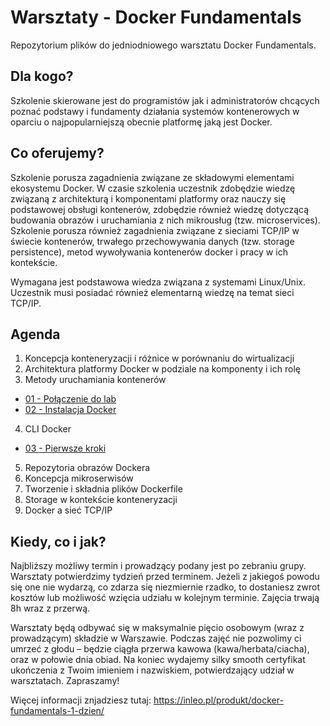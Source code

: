 # Warsztaty - Docker Fundamentals
Repozytorium plików do jedniodniowego warsztatu Docker Fundamentals.

## Dla kogo?

Szkolenie skierowane jest do programistów jak i administratorów chcących poznać podstawy i fundamenty działania systemów kontenerowych w oparciu o najpopularniejszą obecnie platformę jaką jest Docker.

## Co oferujemy?

Szkolenie porusza zagadnienia związane ze składowymi elementami ekosystemu Docker. W czasie szkolenia uczestnik zdobędzie wiedzę związaną z architekturą i komponentami platformy oraz nauczy się podstawowej obsługi kontenerów, zdobędzie również wiedzę dotyczącą budowania obrazów i uruchamiania z nich mikrousług (tzw. microservices). Szkolenie porusza również zagadnienia związane z sieciami TCP/IP w świecie kontenerów, trwałego przechowywania danych (tzw. storage persistence), metod wywoływania kontenerów docker i pracy w ich kontekście.

Wymagana jest podstawowa wiedza związana z systemami Linux/Unix. Uczestnik musi posiadać również elementarną wiedzę na temat sieci TCP/IP.

## Agenda

1.	Koncepcja konteneryzacji i różnice w porównaniu do wirtualizacji
2.	Architektura platformy Docker w podziale na komponenty i ich rolę
3.	Metody uruchamiania kontenerów
  * [01 - Połączenie do lab](https://github.com/inleo-pl/Warsztaty-Docker-Fundamentals/blob/master/01-Polaczenie-do-lab)
  * [02 - Instalacja Docker](https://github.com/inleo-pl/Warsztaty-Docker-Fundamentals/blob/master/02-Instalacja-Docker)
4.	CLI Docker
  * [03 - Pierwsze kroki](https://github.com/inleo-pl/Warsztaty-Docker-Fundamentals/blob/master/03-Pierwsze-kroki)
5.	Repozytoria obrazów Dockera
6.	Koncepcja mikroserwisów
7.	Tworzenie i składnia plików Dockerfile
8.	Storage w kontekście konteneryzacji
9.	Docker a sieć TCP/IP

## Kiedy, co i jak?

Najbliższy możliwy termin i prowadzący podany jest po zebraniu grupy. Warsztaty potwierdzimy tydzień przed terminem. Jeżeli z jakiegoś powodu się one nie wydarzą, co zdarza się niezmiernie rzadko, to dostaniesz zwrot kosztów lub możliwość wzięcia udziału w kolejnym terminie. Zajęcia trwają 8h wraz z przerwą.

Warsztaty będą odbywać się w maksymalnie pięcio osobowym (wraz z prowadzącym) składzie w Warszawie. Podczas zajęć nie pozwolimy ci umrzeć z głodu – będzie ciągła przerwa kawowa (kawa/herbata/ciacha), oraz w połowie dnia obiad. Na koniec wydajemy silky smooth certyfikat ukończenia z Twoim imieniem i nazwiskiem, potwierdzający udział w warsztatach. Zapraszamy!

Więcej informacji znjadziesz tutaj: https://inleo.pl/produkt/docker-fundamentals-1-dzien/
